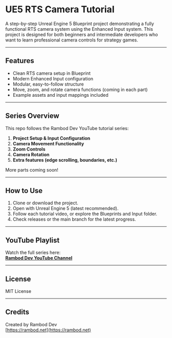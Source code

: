 # UE5 RTS Camera Tutorial

A step-by-step Unreal Engine 5 Blueprint project demonstrating a fully functional RTS camera system using the Enhanced Input system. This project is designed for both beginners and intermediate developers who want to learn professional camera controls for strategy games.

---

## Features

- Clean RTS camera setup in Blueprint
- Modern Enhanced Input configuration
- Modular, easy-to-follow structure
- Move, zoom, and rotate camera functions (coming in each part)
- Example assets and input mappings included

---

## Series Overview

This repo follows the Rambod Dev YouTube tutorial series:

1. **Project Setup & Input Configuration**
2. **Camera Movement Functionality**
3. **Zoom Controls**
4. **Camera Rotation**
5. **Extra features (edge scrolling, boundaries, etc.)**

More parts coming soon!

---

## How to Use

1. Clone or download the project.
2. Open with Unreal Engine 5 (latest recommended).
3. Follow each tutorial video, or explore the Blueprints and Input folder.
4. Check releases or the main branch for the latest progress.

---

## YouTube Playlist

Watch the full series here:  
[**Rambod Dev YouTube Channel**](https://www.youtube.com/channel/UCWIwVKiSTEswLwMIHEUWhHA)

---

## License

MIT License

---

## Credits

Created by Rambod Dev  
[https://rambod.net](https://rambod.net)

